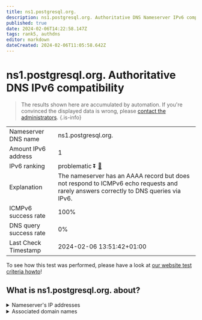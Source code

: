 ```yaml
---
title: ns1.postgresql.org.
description: ns1.postgresql.org. Authoritative DNS Nameserver IPv6 compatibility
published: true
date: 2024-02-06T14:22:58.147Z
tags: rank5, authdns
editor: markdown
dateCreated: 2024-02-06T11:05:58.642Z
---
```


# ns1.postgresql.org. Authoritative DNS IPv6 compatibility

> The results shown here are accumulated by automation. If you're convinced the displayed data is wrong, please [contact the administrators](/howto/chat). 
{.is-info}




|   |   |
| - | - |
| Nameserver DNS name | ns1.postgresql.org.
| Amount IPv6 address | 1
| IPv6 ranking | problematic :arrow_double_down: [🔗](/howto/ranking) |
| Explanation | The nameserver has an AAAA record but does not respond to ICMPv6 echo requests and rarely answers correctly to DNS queries via IPv6. |
| ICMPv6 success rate | 100%|
| DNS query success rate | 0% |
| Last Check Timestamp | 2024-02-06 13:51:42+01:00 |

To see how this test was performed, please have a look at [our website test criteria howto](/howto/testcriteria/authdns)!


## What is ns1.postgresql.org. about?




<details>
<summary>Nameserver's IP addresses</summary>

2604:1380:3011:d68::1

</details>



<details>
<summary>Associated domain names</summary>

www.postgresql.org

</details>
